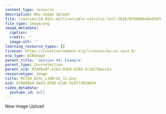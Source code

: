 ```yaml
---
content_type: resource
description: New image Upload
file: /courses/18-02sc-multivariable-calculus-fall-2010/0f608864de43df8061db914f736b9834_MIT18_02SC_L14Brds_11.png
file_type: image/png
image_metadata:
  caption: ''
  credit: ''
  image-alt: ''
learning_resource_types: []
license: https://creativecommons.org/licenses/by-nc-sa/4.0/
ocw_type: OCWImage
parent_title: 'Session 44: Example'
parent_type: CourseSection
parent_uid: 07dd5e0f-e2b2-03b0-b268-5c1b278acc2a
resourcetype: Image
title: MIT18_02SC_L14Brds_11.png
uid: 0f608864-de43-df80-61db-914f736b9834
video_metadata:
  youtube_id: null
---
```

New image Upload